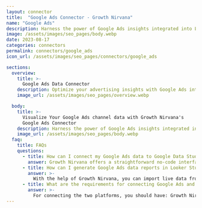 ```yaml
---
layout: connector
title:  "Google Ads Connector - Growth Nirvana"
name: "Google Ads"
description: Harness the power of Google Ads insights integrated into Looker Studio for strategic advertising decisions.
image: /assets/images/seo_pages/body.webp
date: 2023-08-17
categories: connectors
permalink: connectors/google_ads
icon_url: /assets/images/seo_pages/connectors/google_ads

sections:
  overview:
    title: >-
      Google Ads Data Connector
    description: Optimize your advertising insights with Google Ads integration. Seamlessly merge ad data from Google Ads with Looker Studio's analytical capabilities, unlocking insights that power ad strategies, customer engagement, and campaign performance.
    image_url: /assets/images/seo_pages/overview.webp

  body:
    title: >-
      Visualize Your Google Ads channel data with Growth Nirvana's
      Google Ads Connector
    description: Harness the power of Google Ads insights integrated into Looker Studio for strategic advertising decisions.
    image_url: /assets/images/seo_pages/body.webp
  faq:
    title: FAQs
    questions:
      - title: How can I connect my Google Ads data to Google Data Studio/Looker Studio?
        answer: Growth Nirvana offers a straightforward no-code interface to connect to Google Ads data sources.
      - title: How can I generate Google Ads data reports in Looker Studio?
        answer: >-
          With the help of Growth Nirvana, you can import live data from Google Ads into Looker Studio. These data can be viewed in charts, tables, and dashboards to generate branded reports that can be shared instantly.
      - title: What are the requirements for connecting Google Ads and Looker Studio?
        answer: >-
          For connecting the two platforms, you should have: Growth Nirvana Account and Google Ads Ads Account
---
```

